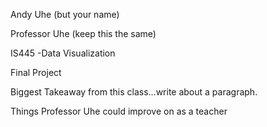 Andy Uhe (but your name)

Professor Uhe (keep this the same)

IS445 -Data Visualization

Final Project

Biggest Takeaway from this class...write about a paragraph.

Things Professor Uhe could improve on as a teacher
